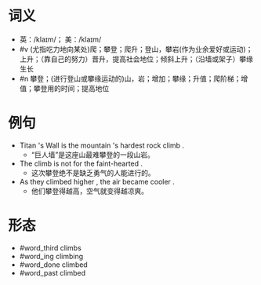 # 词义
- 英：/klaɪm/； 美：/klaɪm/
- #v (尤指吃力地向某处)爬；攀登；爬升；登山，攀岩(作为业余爱好或运动)；上升；（靠自己的努力）晋升，提高社会地位；倾斜上升；（沿墙或架子）攀缘生长
- #n 攀登；(进行登山或攀缘运动的)山，岩；增加；攀缘；升值；爬阶梯；增值；攀登用的时间；提高地位
# 例句
- Titan 's Wall is the mountain 's hardest rock climb .
	- “巨人墙”是这座山最难攀登的一段山岩。
- The climb is not for the faint-hearted .
	- 这次攀登绝不是缺乏勇气的人能进行的。
- As they climbed higher , the air became cooler .
	- 他们攀登得越高，空气就变得越凉爽。
# 形态
- #word_third climbs
- #word_ing climbing
- #word_done climbed
- #word_past climbed
